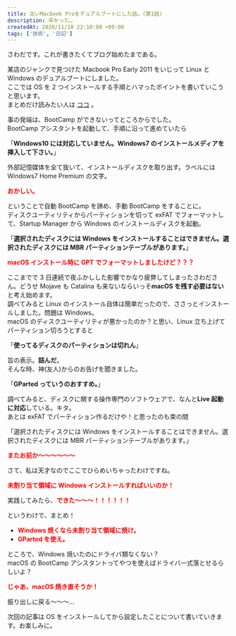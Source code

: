 ```yaml
---
title: 古いMacbook Proをデュアルブートにした話。(第1話)
description: 辛かった…
createdAt: 2020/11/18 22:10:00 +09:00
tags: ['技術', '日記']
---
```


さわだです。これが書きたくてブログ始めたまである。

某店のジャンクで見つけた Macbook Pro Early 2011 をいじって Linux と Windows のデュアルブートにしました。  
ここでは OS を 2 つインストールする手順とハマったポイントを書いていこうと思います。  
まとめだけ読みたい人は [ココ](#matome) 。

事の発端は、BootCamp ができないってところからでした。  
BootCamp アシスタントを起動して、手順に沿って進めていたら

「**Windows10 には対応していません。Windows7 のインストールメディアを挿入して下さい。**」

外部記憶媒体を全て抜いて、インストールディスクを取り出す。ラベルには Windows7 Home Premium の文字。

<span style="color: red">**おかしい。**</span>

ということで自動 BootCamp を諦め、手動 BootCamp をすることに。  
ディスクユーティリティからパーティションを切って exFAT でフォーマットして、Startup Manager から Windows のインストールディスクを起動。

「**選択されたディスクには Windows をインストールすることはできません。選択されたディスクには MBR パーティションテーブルがあります。**」

<span style="color: red">**macOS インストール時に GPT でフォーマットしましたけど？？？**</span>

ここまでで 3 日連続で夜ふかしした影響でかなり疲弊してしまったさわださん。どうせ Mojave も Catalina も来ないならいっそ**macOS を残す必要はない**と考え始めます。  
調べてみると Linux のインストール自体は簡単だったので、ささっとインストールしました。問題は Windows。  
macOS のディスクユーティリティが悪かったのか？と思い、Linux 立ち上げてパーティション切ろうとすると

「**使ってるディスクのパーティションは切れん**」

旨の表示。**詰んだ**。  
そんな時、神(友人)からのお告げを聞きました。

「**GParted っていうのおすすめ。**」

調べてみると、ディスクに関する操作専門のソフトウェアで、なんと**Live 起動に対応**している。キタ。  
あとは exFAT でパーティション作るだけや！と思ったのも束の間

「選択されたディスクには Windows をインストールすることはできません。選択されたディスクには MBR パーティションテーブルがあります。」

<span style="color: red">**またお前か～～～～～～**</span>

さて、私は天才なのでここでひらめいちゃったわけですね。

<span style="color: red">**未割り当て領域に Windows インストールすればいいのか！**</span>

実践してみたら、<span style="color: red">**できた～～～！！！！！！**</span>

<a name="matome"></a>
というわけで、まとめ！

-   <span style="color: red">**Windows 焼くなら未割り当て領域に焼け。**</span>
-   <span style="color: red">**GParted を使え。**</span>

ところで、Windows 焼いたのにドライバ類なくない？  
macOS の BootCamp アシスタントってやつを使えばドライバ一式落とせるらしいよ？

<span style="color: red">**じゃあ、macOS 焼き直そうか！**</span>

振り出しに戻る～～～…

次回の記事は OS をインストールしてから設定したことについて書いていきます。お楽しみに。
